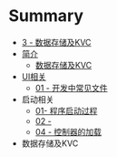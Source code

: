 # Summary

* [3 - 数据存储及KVC](3.md)
* [简介](README.md)
   * [数据存储及KVC](shu_ju_cun_chu_ji_kvc.md)
* [UI相关](chapter1.md)
   * [01 - 开发中常见文件](1.md)
* 启动相关
   * [01- 程序启动过程](f.md)
   * [02 -](02_-.md)
   * [04 - 控制器的加载](04_-_kong_zhi_qi_de_jia_zai.md)
* 数据存储及KVC

